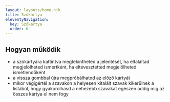 ```yaml
---
layout: layouts/home.njk
title: Szókártya
eleventyNavigation:
  key: Szókártya
  order: 6
---
```


<script src="{{ '/assets/js/webcomponent-flashcard.js' | url }}"></script>
<!-- <script src="{{ '/js/webcomponent-flashcard.js' | url }}" async="async">DEVELOPMENT</script> -->

<!-- upgrade: npm install --save webcomponent-flashcard@X.X.X -->

<webcomponent-flashcard href="{{ '/public/spanish-hungarian.json' | url }}"></webcomponent-flashcard>

## Hogyan működik

- a szókártyára kattintva megtekintheted a jelentését, ha eltaláltad megjelölheted ismertként, ha eltévesztetted megjelölheted ismétlendőként
- a vissza gombbal újra megpróbálhatod az előző kártyát
- mikor végigértél a szavakon a helyesen kitalált szavak kikerülnek a listából, hogy gyakorolhasd a nehezebb szavakat egészen addig míg az összes kártya el nem fogy